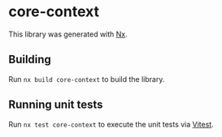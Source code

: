 # core-context

This library was generated with [Nx](https://nx.dev).

## Building

Run `nx build core-context` to build the library.

## Running unit tests

Run `nx test core-context` to execute the unit tests via [Vitest](https://vitest.dev/).
